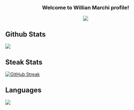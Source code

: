 <h3 align="center">
  Welcome to Willian Marchi profile!
</h3>
<p align="center">
  <a href="https://github.com/willmarchi01/readme-typing-svg"><img src="https://readme-typing-svg.herokuapp.com/?lines=Front-end%20Web%20Developer;#alwayscoding....&center=true&vCenter=true&width=500&height=60"></a>
</p>

## Github Stats  
<div>
  <img src="https://github-readme-stats.vercel.app/api?username=willmarchi01&theme=react&show_icons=true&count_private=true&hide_border=true" align="center" />
</div>

## Steak Stats 
  [![GitHub Streak](http://github-readme-streak-stats.herokuapp.com?user=willmarchi01&theme=react&hide_border=true)](https://git.io/streak-stats)

## Languages
<a href="https://github.com/anuraghazra/github-readme-stats">
  <!-- Change the `github-readme-stats.anuraghazra1.vercel.app` to `github-readme-stats.vercel.app`  -->
  <img align="center" src="https://github-readme-stats.vercel.app/api/top-langs/?username=willmarchi01&layout=compact&theme=material-palenight" />
</a>
